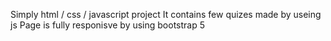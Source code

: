 Simply html / css / javascript project
It contains few quizes made by useing js
Page is fully responisve by using bootstrap 5
